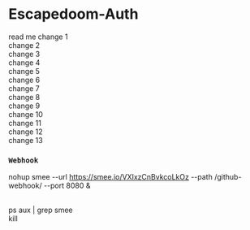 # Escapedoom-Auth
read me
change 1 <br/>
change 2 <br/>
change 3 <br/>
change 4 <br/>
change 5 <br/>
change 6 <br/>
change 7 <br/>
change 8 <br/>
change 9 <br/>
change 10 <br/>
change 11 <br/>
change 12 <br/>
change 13 <br/>

### `Webhook`
nohup smee --url https://smee.io/VXIxzCnBvkcoLkOz --path /github-webhook/ --port 8080 &

<br/>
ps aux | grep smee  <br/>
kill <PID>
